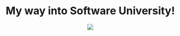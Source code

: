 <h1 align="center">My way into Software University!</h1>

<p align="center">
<img src="http://www.nakov.com/wp-content/uploads/2014/01/Software-University-Logo-blue-horizontal.png">
</p>



